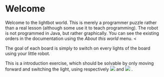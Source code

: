 
# Welcome #

Welcome to the lightbot world. This is merely a programmer puzzle rather than a real lesson (although some use it to teach programming).
The robot is not programmed in Java, but rather graphically. You can see the existing orders in the documentation using the *About this world* menu. <

The goal of each board is simply to switch on every lights of the board using your little robot.

This is a introduction exercise, which should be solvable by only moving forward and switching the light, using respectively <img src="resources/lightbot/forward.png" /> and <img src="resources/lightbot/light.png" /> .

